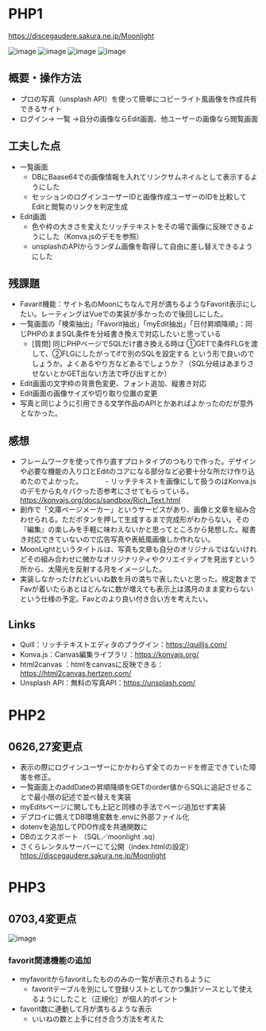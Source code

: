 # PHP1

https://discegaudere.sakura.ne.jp/Moonlight

![image](https://user-images.githubusercontent.com/38471145/121733006-e328c980-cb2d-11eb-98b8-b18ae6aa769f.png)
![image](https://user-images.githubusercontent.com/38471145/121733058-f5a30300-cb2d-11eb-875a-44af424c3e6a.png)
![image](https://user-images.githubusercontent.com/38471145/121733143-13706800-cb2e-11eb-928c-2f9084a5fe39.png)
![image](https://user-images.githubusercontent.com/38471145/121733352-53374f80-cb2e-11eb-9cb7-12896b8b3dba.png)

## 概要・操作方法
 - プロの写真（unsplash API）を使って簡単にコピーライト風画像を作成共有できるサイト
 - ログイン→ 一覧 →自分の画像ならEdit画面、他ユーザーの画像なら閲覧画面
## 工夫した点
 - 一覧画面
     - DBにBaase64での画像情報を入れてリンクサムネイルとして表示するようにした 
     - セッションのログインユーザーIDと画像作成ユーザーのIDを比較してEditと閲覧のリンクを判定生成
 - Edit画面
     - 色や枠の大きさを変えたリッチテキストをその場で画像に反映できるようにした（Konva.jsのデモを参照）
     -  unsplashのAPIからランダム画像を取得して自由に差し替えできるようにした
## 残課題
 - Favarit機能：サイト名のMoonにちなんで月が満ちるようなFavorit表示にしたい。レーティングはVueでの実装が多かったので後回しにした。
 - 一覧画面の「検索抽出」「Favorit抽出」「myEdit抽出」「日付昇順降順」：同じPHPのままSQL条件を分岐書き換えで対応したいと思っている
     - [質問] 同じPHPページでSQLだけ書き換える時は ①GETで条件FLGを渡して、②FLGにしたがってifで別のSQLを設定する という形で良いのでしょうか。よくあるやり方などあるでしょうか？（SQL分岐はあまりさせないとかGET出ない方法で呼び出すとか）
 - Edit画面の文字枠の背景色変更、フォント追加、縦書き対応
 - Edit画面の画像サイズや切り取り位置の変更
 - 写真と同じように引用できる文学作品のAPIとかあればよかったのだが意外となかった。  
## 感想
 - フレームワークを使って作り直すプロトタイプのつもりで作った。デザインや必要な機能の入り口とEditのコアになる部分など必要十分な所だけ作り込めたのでよかった。
 　　　- リッチテキストを画像にして扱うのはKonva.jsのデモから丸々パクった否参考にさせてもらっている。https://konvajs.org/docs/sandbox/Rich_Text.html
 - 創作で「文庫ページメーカー」というサービスがあり、画像と文章を組み合わせられる。ただボタンを押して生成するまで完成形がわからない。その『編集』の楽しみを手軽に味わえないかと思ってところから発想した。縦書き対応できていないので広告写真や表紙風画像しか作れない。
 - MoonLightというタイトルは、写真も文章も自分のオリジナルではないけれどその組み合わせに微かなオリジナリティやクリエイティブを見出すという所から、太陽光を反射する月をイメージした。
 - 実装しなかったけれどいいね数を月の満ちで表したいと思った。規定数までFavが着いたらあとはどんなに数が増えても表示上は満月のまま変わらないという仕様の予定。Favとのより良い付き合い方を考えたい。  
## Links
- Quill：リッチテキストエディタのプラグイン：https://quilljs.com/
- Konva.js：Canvas編集ライブラリ：https://konvajs.org/ 
- html2canvas ：htmlをcanvasに反映できる：https://html2canvas.hertzen.com/
- Unsplash API：無料の写真API：https://unsplash.com/

# PHP2
## 0626,27変更点
 - 表示の際にログインユーザーにかかわらず全てのカードを修正できていた障害を修正。
 - 一覧画面上のaddDateの昇順降順をGETのorder値からSQLに追記させることで最小限の記述で並べ替えを実装
 - myEditsページに関しても上記と同様の手法でページ追加せず実装
 - デプロイに備えてDB環境変数を.envに外部ファイル化
 - dotenvを追加してPDO作成を共通関数に   
 - DBのエクスポート （SQL／moonlight .sq）
 - さくらレンタルサーバーにて公開（index.htmlの設定） https://discegaudere.sakura.ne.jp/Moonlight

# PHP3
## 0703,4変更点
![image](https://user-images.githubusercontent.com/38471145/125170726-466c5100-e1eb-11eb-827c-7bbab27a021b.png)

### favorit関連機能の追加
- myfavoritからfavoritしたもののみの一覧が表示されるように
    - favoritテーブルを別にして登録リストとしてかつ集計ソースとして使えるようにしたこと（正規化）が個人的ポイント
- favorit数に連動して月が満ちるような表示
    - いいねの数と上手に付き合う方法を考えた
